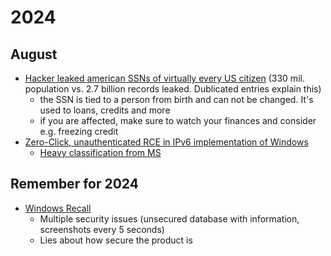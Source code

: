 # 2024
## August
* [Hacker leaked american SSNs of virtually every US citizen](https://www.bleepingcomputer.com/news/security/hackers-leak-27-billion-data-records-with-social-security-numbers/) (330 mil. population vs. 2.7 billion records leaked. Dublicated entries explain this)
    * the SSN is tied to a person from birth and can not be changed. It's used to loans, credits and more
    * if you are affected, make sure to watch your finances and consider e.g. freezing credit
* [Zero-Click, unauthenticated RCE in IPv6 implementation of Windows](https://www.cybermaxx.com/resources/cve-2024-38063/)
    * [Heavy classification from MS](https://msrc.microsoft.com/update-guide/en-US/advisory/CVE-2024-38063)


## Remember for 2024
* [Windows Recall](https://doublepulsar.com/recall-stealing-everything-youve-ever-typed-or-viewed-on-your-own-windows-pc-is-now-possible-da3e12e9465e)
  * Multiple security issues (unsecured database with information, screenshots every 5 seconds)
  * Lies about how secure the product is
